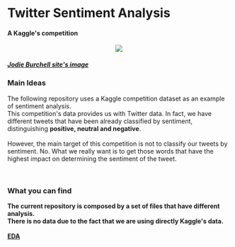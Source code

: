 <h1> Twitter Sentiment Analysis </h1>
<h4> A Kaggle's competition </h4>

<center><img src="http://t-redactyl.io/figure/Vader_1.jpg"></img> </center>
<h5><a href="http://t-redactyl.io/">Jodie Burchell site's image</a></h5>

<h3>Main Ideas</h3>
<p>The following repository uses a Kaggle competition dataset as an example of sentiment analysis.<br>
This competition's data provides us with Twitter data. In fact, we have different tweets that have been already classified by sentiment, distinguishing <b>positive, neutral and negative</b>. 
  <br> 
  <br>
However, the main target of this competition is not to classify our tweets by sentiment. No. What we really want is to get those words that have the highest impact on determining the sentiment of the tweet.
</p>
<br>
<b>
<h3>What you can find</h3>
<p>The current repository is composed by a set of files that have different analysis.<br>
There is no data due to the fact that we are using directly Kaggle's data.
<br>
<br>
<a href="https://github.com/jjordana/twitter_sentiment_analysis/blob/master/EDA.ipynb">EDA</a>
</p>

